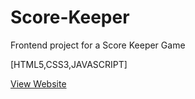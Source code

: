 # Score-Keeper
Frontend project for a Score Keeper Game

[HTML5,CSS3,JAVASCRIPT]

[View Website](https://favscorekeeper.netlify.app/)
